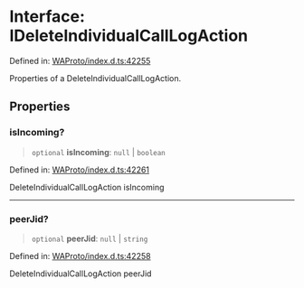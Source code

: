 # Interface: IDeleteIndividualCallLogAction

Defined in: [WAProto/index.d.ts:42255](https://github.com/Fokusdotid/Baileys/blob/db1d3e5f41e9eede5877460f9adbb0224021575c/WAProto/index.d.ts#L42255)

Properties of a DeleteIndividualCallLogAction.

## Properties

### isIncoming?

> `optional` **isIncoming**: `null` \| `boolean`

Defined in: [WAProto/index.d.ts:42261](https://github.com/Fokusdotid/Baileys/blob/db1d3e5f41e9eede5877460f9adbb0224021575c/WAProto/index.d.ts#L42261)

DeleteIndividualCallLogAction isIncoming

***

### peerJid?

> `optional` **peerJid**: `null` \| `string`

Defined in: [WAProto/index.d.ts:42258](https://github.com/Fokusdotid/Baileys/blob/db1d3e5f41e9eede5877460f9adbb0224021575c/WAProto/index.d.ts#L42258)

DeleteIndividualCallLogAction peerJid
